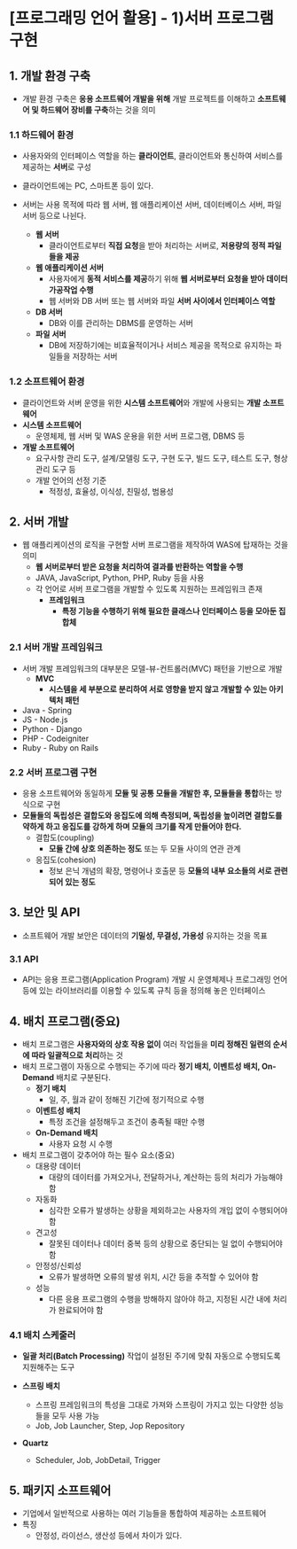 # [프로그래밍 언어 활용] - 1)서버 프로그램 구현







## 1. 개발 환경 구축

+ 개발 환경 구축은 **응용 소프트웨어 개발을 위해** 개발 프로젝트를 이해하고 **소프트웨어 및 하드웨어 장비를 구축**하는 것을 의미

### 1.1 하드웨어 환경

+ 사용자와의 인터페이스 역할을 하는 **클라이언트**, 클라이언트와 통신하여 서비스를 제공하는 **서버**로 구성

+ 클라이언트에는 PC, 스마트폰 등이 있다.
+ 서버는 사용 목적에 따라 웹 서버, 웹 애플리케이션 서버, 데이터베이스 서버, 파일 서버 등으로 나뉜다.
  + **웹 서버**
    + 클라이언트로부터 **직접 요청**을 받아 처리하는 서버로, **저용량의 정적 파일들을 제공**
  + **웹 애플리케이션 서버**
    + 사용자에게 **동적 서비스를 제공**하기 위해 **웹 서버로부터 요청을 받아 데이터 가공작업 수행**
    + 웹 서버와 DB 서버 또는 웹 서버와 파일 **서버 사이에서 인터페이스 역할**
  + **DB 서버**
    + DB와 이를 관리하는 DBMS를 운영하는 서버
  + **파일 서버**
    + DB에 저장하기에는 비효율적이거나 서비스 제공을 목적으로 유지하는 파일들을 저장하는 서버





### 1.2 소프트웨어 환경

+ 클라이언트와 서버 운영을 위한 **시스템 소프트웨어**와 개발에 사용되는 **개발 소프트웨어**
+ **시스템 소프트웨어**
  + 운영체제, 웹 서버 및 WAS 운용을 위한 서버 프로그램, DBMS 등
+ **개발 소프트웨어**
  + 요구사항 관리 도구, 설계/모델링 도구, 구현 도구, 빌드 도구, 테스트 도구, 형상 관리 도구 등
  + 개발 언어의 선정 기준
    + 적정성, 효율성, 이식성, 친밀성, 범용성







## 2. 서버 개발

+ 웹 애플리케이션의 로직을 구현할 서버 프로그램을 제작하여 WAS에 탑재하는 것을 의미
  + **웹 서버로부터 받은 요청을 처리하여 결과를 반환하는 역할을 수행**
  + JAVA, JavaScript, Python, PHP, Ruby 등을 사용
  + 각 언어로 서버 프로그램을 개발할 수 있도록 지원하는 프레임워크 존재
    + **프레임워크**
      + **특정 기능을 수행하기 위해 필요한 클래스나 인터페이스 등을 모아둔 집합체**

### 2.1 서버 개발 프레임워크

+ 서버 개발 프레임워크의 대부분은 모델-뷰-컨트롤러(MVC) 패턴을 기반으로 개발
  + **MVC**
    + **시스템을 세 부분으로 분리하여 서로 영향을 받지 않고 개발할 수 있는 아키텍처 패턴**
+ Java - Spring
+ JS - Node.js
+ Python - Django
+ PHP - Codeigniter
+ Ruby - Ruby on Rails





### 2.2 서버 프로그램 구현

+ 응용 소프트웨어와 동일하게 **모듈 및 공통 모듈을 개발한 후, 모듈들을 통합**하는 방식으로 구현
+ **모듈들의 독립성은 결합도와 응집도에 의해 측정되며, 독립성을 높이려면 결합도를 약하게 하고 응집도를 강하게 하며 모듈의 크기를 작게 만들어야 한다.**
  + 결합도(coupling)
    + **모듈 간에 상호 의존하는 정도** 또는 두 모듈 사이의 연관 관계
  + 응집도(cohesion)
    + 정보 은닉 개념의 확장, 명령어나 호출문 등 **모듈의 내부 요소들의 서로 관련되어 있는 정도**







## 3. 보안 및 API

+ 소프트웨어 개발 보안은 데이터의 **기밀성, 무결성, 가용성** 유지하는 것을 목표

### 3.1 API

+ API는 응용 프로그램(Application Program) 개발 시 운영체제나 프로그래밍 언어 등에 있는 라이브러리를 이용할 수 있도록 규칙 등을 정의해 놓은 인터페이스







## 4. 배치 프로그램(중요)

+ 배치 프로그램은 **사용자와의 상호 작용 없이** 여러 작업들을 **미리 정해진 일련의 순서에 따라 일괄적으로 처리**하는 것
+ 배치 프로그램이 자동으로 수행되는 주기에 따라 **정기 배치, 이벤트성 배치, On-Demand** 배치로 구분된다.
  + **정기 배치**
    + 일, 주, 월과 같이 정해진 기간에 정기적으로 수행
  + **이벤트성 배치**
    + 특정 조건을 설정해두고 조건이 충족될 때만 수행
  + **On-Demand 배치**
    + 사용자 요청 시 수행
+ 배치 프로그램이 갖추어야 하는 필수 요소(중요)
  + 대용량 데이터
    + 대량의 데이터를 가져오거나, 전달하거나, 계산하는 등의 처리가 가능해야 함
  + 자동화
    + 심각한 오류가 발생하는 상황을 제외하고는 사용자의 개입 없이 수행되어야 함
  + 견고성
    + 잘못된 데이터나 데이터 중복 등의 상황으로 중단되는 일 없이 수행되어야 함
  + 안정성/신뢰성
    + 오류가 발생하면 오류의 발생 위치, 시간 등을 추적할 수 있어야 함
  + 성능
    + 다른 응용 프로그램의 수행을 방해하지 않아야 하고, 지정된 시간 내에 처리가 완료되어야 함

### 4.1 배치 스케줄러

+ **일괄 처리(Batch Processing)** 작업이 설정된 주기에 맞춰 자동으로 수행되도록 지원해주는 도구

+ **스프링 배치**
  + 스프링 프레임워크의 특성을 그대로 가져와 스프링이 가지고 있는 다양한 성능들을 모두 사용 가능
  + Job, Job Launcher, Step, Jop Repository
+ **Quartz**
  + Scheduler, Job, JobDetail, Trigger







## 5. 패키지 소프트웨어

+ 기업에서 일반적으로 사용하는 여러 기능들을 통합하여 제공하는 소프트웨어
+ 특징
  + 안정성, 라이선스, 생산성 등에서 차이가 있다.